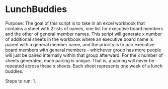 # LunchBuddies

Purpose: The goal of this script is to take in an excel workbook that contains a sheet with 2 lists of names, one list for executive board members and the other 
of general member names. This script will generate x number of additional sheets in the workbook where an executive board name is paired with a general member name, and the priority is to pair executive board members with general members - whichever group has more people will just be paired internally within that group afterward. For the x number of sheets generated, each pairing is unique. That is, a pairing will never be repeated across these x sheets. Each sheet represents one week of a lunch buddies.

Steps to run:
1.